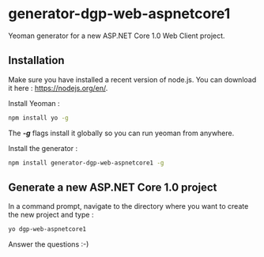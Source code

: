 # generator-dgp-web-aspnetcore1

Yeoman generator for a new ASP.NET Core 1.0 Web Client project.

## Installation

Make sure you have installed a recent version of node.js. You can download it here : https://nodejs.org/en/. 

Install Yeoman :

``` bash
npm install yo -g
``` 

The _**-g**_ flags install it globally so you can run yeoman from anywhere.

Install the generator :

``` bash
npm install generator-dgp-web-aspnetcore1 -g
```

## Generate a new ASP.NET Core 1.0 project

In a command prompt, navigate to the directory where you want to create the new project and type :

``` bash
yo dgp-web-aspnetcore1
```

Answer the questions :-)
